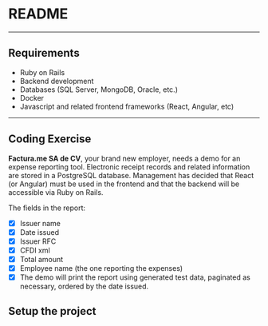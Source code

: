 # README

----

## Requirements

- Ruby on Rails
- Backend development
- Databases (SQL Server, MongoDB, Oracle, etc.)
- Docker
- Javascript and related frontend frameworks (React, Angular, etc)

----

## Coding Exercise

**Factura.me SA de CV**, your brand new employer, needs a demo for an expense reporting tool. Electronic receipt records and related information are stored in a PostgreSQL database. Management has decided that React (or Angular) must be used in the frontend and that the backend will be accessible via Ruby on Rails.

The fields in the report:
- [x] Issuer name
- [x] Date issued
- [x] Issuer RFC
- [x] CFDI xml
- [x] Total amount
- [x] Employee name (the one reporting the expenses)
- [x] The demo will print the report using generated test data, paginated as necessary, ordered by the date issued.

## Setup the project
